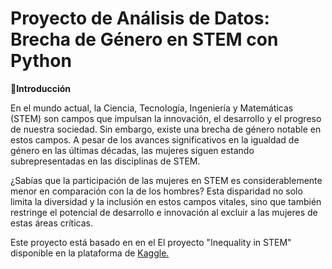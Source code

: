 # Proyecto de Análisis de Datos: Brecha de Género en STEM con Python

:open_book:**Introducción**


En el mundo actual, la Ciencia, Tecnología, Ingeniería y Matemáticas (STEM) son campos que impulsan la innovación, el desarrollo y el progreso de nuestra sociedad. Sin embargo, existe una brecha de género notable en estos campos. A pesar de los avances significativos en la igualdad de género en las últimas décadas, las mujeres siguen estando subrepresentadas en las disciplinas de STEM.

¿Sabías que la participación de las mujeres en STEM es considerablemente menor en comparación con la de los hombres? Esta disparidad no solo limita la diversidad y la inclusión en estos campos vitales, sino que también restringe el potencial de desarrollo e innovación al excluir a las mujeres de estas áreas críticas.

Este proyecto está basado en en el El proyecto "Inequality in STEM" disponible en la plataforma de [Kaggle.](https://www.kaggle.com/code/minkles/inequality-in-stem/notebook)


